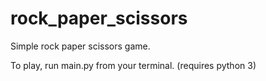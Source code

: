 # rock_paper_scissors
Simple rock paper scissors game.

To play, run main.py from your terminal. (requires python 3)
